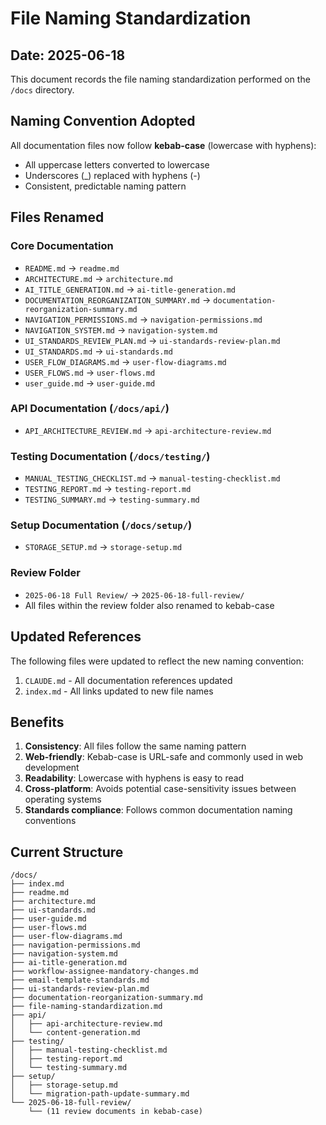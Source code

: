 # File Naming Standardization

## Date: 2025-06-18

This document records the file naming standardization performed on the `/docs` directory.

## Naming Convention Adopted

All documentation files now follow **kebab-case** (lowercase with hyphens):
- All uppercase letters converted to lowercase
- Underscores (_) replaced with hyphens (-)
- Consistent, predictable naming pattern

## Files Renamed

### Core Documentation
- `README.md` → `readme.md`
- `ARCHITECTURE.md` → `architecture.md`
- `AI_TITLE_GENERATION.md` → `ai-title-generation.md`
- `DOCUMENTATION_REORGANIZATION_SUMMARY.md` → `documentation-reorganization-summary.md`
- `NAVIGATION_PERMISSIONS.md` → `navigation-permissions.md`
- `NAVIGATION_SYSTEM.md` → `navigation-system.md`
- `UI_STANDARDS_REVIEW_PLAN.md` → `ui-standards-review-plan.md`
- `UI_STANDARDS.md` → `ui-standards.md`
- `USER_FLOW_DIAGRAMS.md` → `user-flow-diagrams.md`
- `USER_FLOWS.md` → `user-flows.md`
- `user_guide.md` → `user-guide.md`

### API Documentation (`/docs/api/`)
- `API_ARCHITECTURE_REVIEW.md` → `api-architecture-review.md`

### Testing Documentation (`/docs/testing/`)
- `MANUAL_TESTING_CHECKLIST.md` → `manual-testing-checklist.md`
- `TESTING_REPORT.md` → `testing-report.md`
- `TESTING_SUMMARY.md` → `testing-summary.md`

### Setup Documentation (`/docs/setup/`)
- `STORAGE_SETUP.md` → `storage-setup.md`

### Review Folder
- `2025-06-18 Full Review/` → `2025-06-18-full-review/`
- All files within the review folder also renamed to kebab-case

## Updated References

The following files were updated to reflect the new naming convention:
1. `CLAUDE.md` - All documentation references updated
2. `index.md` - All links updated to new file names

## Benefits

1. **Consistency**: All files follow the same naming pattern
2. **Web-friendly**: Kebab-case is URL-safe and commonly used in web development
3. **Readability**: Lowercase with hyphens is easy to read
4. **Cross-platform**: Avoids potential case-sensitivity issues between operating systems
5. **Standards compliance**: Follows common documentation naming conventions

## Current Structure

```
/docs/
├── index.md
├── readme.md
├── architecture.md
├── ui-standards.md
├── user-guide.md
├── user-flows.md
├── user-flow-diagrams.md
├── navigation-permissions.md
├── navigation-system.md
├── ai-title-generation.md
├── workflow-assignee-mandatory-changes.md
├── email-template-standards.md
├── ui-standards-review-plan.md
├── documentation-reorganization-summary.md
├── file-naming-standardization.md
├── api/
│   ├── api-architecture-review.md
│   └── content-generation.md
├── testing/
│   ├── manual-testing-checklist.md
│   ├── testing-report.md
│   └── testing-summary.md
├── setup/
│   ├── storage-setup.md
│   └── migration-path-update-summary.md
└── 2025-06-18-full-review/
    └── (11 review documents in kebab-case)
```